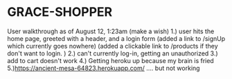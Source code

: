 # GRACE-SHOPPER

User walkthrough as of August 12, 1:23am (make a wish)
1.) user hits the home page, greeted with a header, and a login form
(added a link to /signUp which currently goes nowhere)
(added a clickable link to /products if they don't want to login. )
2.) can't currently log-in, getting an unauthorized
3.) add to cart doesn't work
4.) Getting heroku up because my brain is fried
5.)https://ancient-mesa-64823.herokuapp.com/ .... but not working
